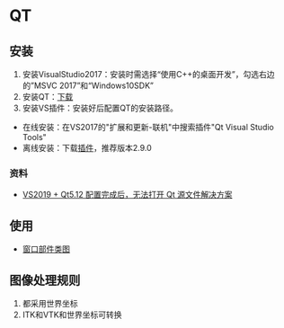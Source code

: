 # QT

## 安装
1. 安装VisualStudio2017：安装时需选择“使用C++的桌面开发”，勾选右边的”MSVC 2017”和“Windows10SDK”
1. 安装QT：[下载](https://download.qt.io/archive/online_installers/4.4/)
1. 安装VS插件：安装好后配置QT的安装路径。
  * 在线安装：在VS2017的"扩展和更新-联机"中搜索插件"Qt Visual Studio Tools"
  * 离线安装：下载[插件](https://download.qt.io/development_releases/vsaddin)，推荐版本2.9.0

### 资料
* [VS2019 + Qt5.12 配置完成后，无法打开 Qt 源文件解决方案](https://blog.csdn.net/weixin_47156401/article/details/120626400)

## 使用
* [窗口部件类图](https://blog.csdn.net/kilotwo/article/details/79238545)

## 图像处理规则
1. 都采用世界坐标
1. ITK和VTK和世界坐标可转换
